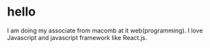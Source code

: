 # hello
I am doing my associate from macomb at it web(programming). I love Javascript and javascript framework like React.js.

